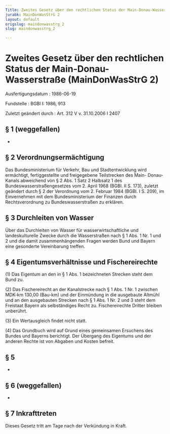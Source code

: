 ```yaml
---
Title: Zweites Gesetz über den rechtlichen Status der Main-Donau-Wasserstraße
jurabk: MainDonWasStrG 2
layout: default
origslug: maindonwasstrg_2
slug: maindonwasstrg_2

---
```


# Zweites Gesetz über den rechtlichen Status der Main-Donau-Wasserstraße (MainDonWasStrG 2)

Ausfertigungsdatum
:   1986-06-19

Fundstelle
:   BGBl I: 1986, 913

Zuletzt geändert durch
:   Art. 312 V v. 31.10.2006 I 2407

## § 1 (weggefallen)

-

## § 2 Verordnungsermächtigung

Das Bundesministerium für Verkehr, Bau und Stadtentwicklung wird
ermächtigt, fertiggestellte und freigegebene Teilstrecken des Main-
Donau-Kanals abweichend von § 2 Abs. 1 Satz 2 Halbsatz 1 des
Bundeswasserstraßengesetzes vom 2. April 1968 (BGBl. II S. 173),
zuletzt geändert durch
§ 2 der Verordnung vom 2. Februar 1984 (BGBl. I S. 209),
im Einvernehmen mit dem Bundesministerium der Finanzen durch
Rechtsverordnung zu Bundeswasserstraßen zu erklären.

## § 3 Durchleiten von Wasser

Über das Durchleiten von Wasser für wasserwirtschaftliche und
landeskulturelle Zwecke durch die Wasserstraßen nach § 1 Abs. 1 Nr. 1
und 2 und die damit zusammenhängenden Fragen werden Bund und Bayern
eine gesonderte Vereinbarung treffen.

## § 4 Eigentumsverhältnisse und Fischereirechte

(1) Das Eigentum an den in § 1 Abs. 1 bezeichneten Strecken steht dem
Bund zu.

(2) Das Fischereirecht an der Kanalstrecke nach § 1 Abs. 1 Nr. 1
zwischen MDK-km 130,00 (Bau-km) und der Einmündung in die ausgebaute
Altmühl und an den ausgebauten Strecken nach § 1 Abs. 1 Nr. 2 und 3
steht dem Freistaat Bayern als selbständiges Recht zu. Fischereirechte
Dritter bleiben unberührt.

(3) Ein Wertausgleich findet nicht statt.

(4) Das Grundbuch wird auf Grund eines gemeinsamen Ersuchens des
Bundes und Bayerns berichtigt. Der Übergang des Eigentums und der
anderen Rechte ist von Abgaben und Kosten befreit.

## § 5

-

## § 6 (weggefallen)

-

## § 7 Inkrafttreten

Dieses Gesetz tritt am Tage nach der Verkündung in Kraft.

